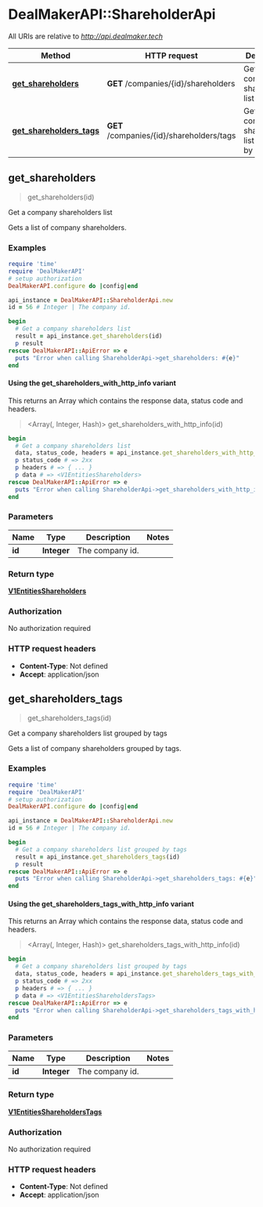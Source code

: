 # DealMakerAPI::ShareholderApi

All URIs are relative to *http://api.dealmaker.tech*

| Method | HTTP request | Description |
| ------ | ------------ | ----------- |
| [**get_shareholders**](ShareholderApi.md#get_shareholders) | **GET** /companies/{id}/shareholders | Get a company shareholders list |
| [**get_shareholders_tags**](ShareholderApi.md#get_shareholders_tags) | **GET** /companies/{id}/shareholders/tags | Get a company shareholders list grouped by tags |


## get_shareholders

> <V1EntitiesShareholders> get_shareholders(id)

Get a company shareholders list

Gets a list of company shareholders.

### Examples

```ruby
require 'time'
require 'DealMakerAPI'
# setup authorization
DealMakerAPI.configure do |config|end

api_instance = DealMakerAPI::ShareholderApi.new
id = 56 # Integer | The company id.

begin
  # Get a company shareholders list
  result = api_instance.get_shareholders(id)
  p result
rescue DealMakerAPI::ApiError => e
  puts "Error when calling ShareholderApi->get_shareholders: #{e}"
end
```

#### Using the get_shareholders_with_http_info variant

This returns an Array which contains the response data, status code and headers.

> <Array(<V1EntitiesShareholders>, Integer, Hash)> get_shareholders_with_http_info(id)

```ruby
begin
  # Get a company shareholders list
  data, status_code, headers = api_instance.get_shareholders_with_http_info(id)
  p status_code # => 2xx
  p headers # => { ... }
  p data # => <V1EntitiesShareholders>
rescue DealMakerAPI::ApiError => e
  puts "Error when calling ShareholderApi->get_shareholders_with_http_info: #{e}"
end
```

### Parameters

| Name | Type | Description | Notes |
| ---- | ---- | ----------- | ----- |
| **id** | **Integer** | The company id. |  |

### Return type

[**V1EntitiesShareholders**](V1EntitiesShareholders.md)

### Authorization

No authorization required

### HTTP request headers

- **Content-Type**: Not defined
- **Accept**: application/json


## get_shareholders_tags

> <V1EntitiesShareholdersTags> get_shareholders_tags(id)

Get a company shareholders list grouped by tags

Gets a list of company shareholders grouped by tags.

### Examples

```ruby
require 'time'
require 'DealMakerAPI'
# setup authorization
DealMakerAPI.configure do |config|end

api_instance = DealMakerAPI::ShareholderApi.new
id = 56 # Integer | The company id.

begin
  # Get a company shareholders list grouped by tags
  result = api_instance.get_shareholders_tags(id)
  p result
rescue DealMakerAPI::ApiError => e
  puts "Error when calling ShareholderApi->get_shareholders_tags: #{e}"
end
```

#### Using the get_shareholders_tags_with_http_info variant

This returns an Array which contains the response data, status code and headers.

> <Array(<V1EntitiesShareholdersTags>, Integer, Hash)> get_shareholders_tags_with_http_info(id)

```ruby
begin
  # Get a company shareholders list grouped by tags
  data, status_code, headers = api_instance.get_shareholders_tags_with_http_info(id)
  p status_code # => 2xx
  p headers # => { ... }
  p data # => <V1EntitiesShareholdersTags>
rescue DealMakerAPI::ApiError => e
  puts "Error when calling ShareholderApi->get_shareholders_tags_with_http_info: #{e}"
end
```

### Parameters

| Name | Type | Description | Notes |
| ---- | ---- | ----------- | ----- |
| **id** | **Integer** | The company id. |  |

### Return type

[**V1EntitiesShareholdersTags**](V1EntitiesShareholdersTags.md)

### Authorization

No authorization required

### HTTP request headers

- **Content-Type**: Not defined
- **Accept**: application/json

